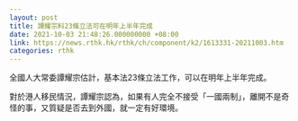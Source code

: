 ```yaml
---
layout: post
title: 譚耀宗料23條立法可在明年上半年完成
date: 2021-10-03 21:48:26.000000000 +08:00
link: https://news.rthk.hk/rthk/ch/component/k2/1613331-20211003.htm
categories: rthk
---
```


全國人大常委譚耀宗估計，基本法23條立法工作，可以在明年上半年完成。

對於港人移民情況，譚耀宗認為，如果有人完全不接受「一國兩制」，離開不是奇怪的事，又質疑是否去到外國，就一定有好環境。
